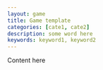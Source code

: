 ```yaml
---
layout: game
title: Game template
categories: [cate1, cate2]
description: some word here
keywords: keyword1, keyword2
---
```


Content here
